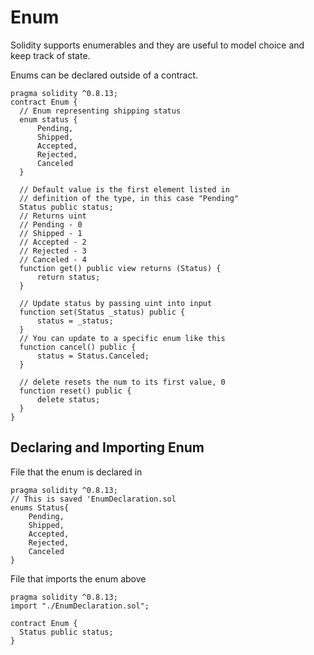 # Enum
Solidity supports enumerables and they are useful to model choice and keep track of state.

Enums can be declared outside of a contract.

```solidity 
pragma solidity ^0.8.13;
contract Enum {
  // Enum representing shipping status
  enum status {
      Pending,
      Shipped,
      Accepted,
      Rejected,
      Canceled
  }
  
  // Default value is the first element listed in 
  // definition of the type, in this case "Pending"
  Status public status;
  // Returns uint
  // Pending - 0
  // Shipped - 1
  // Accepted - 2
  // Rejected - 3
  // Canceled - 4
  function get() public view returns (Status) {
      return status;
  }
  
  // Update status by passing uint into input
  function set(Status _status) public {
      status = _status;
  }
  // You can update to a specific enum like this
  function cancel() public {
      status = Status.Canceled;
  }
  
  // delete resets the num to its first value, 0
  function reset() public {
      delete status;  
  }
}
```
## Declaring and Importing Enum
File that the enum is declared in 

```solidity
pragma solidity ^0.8.13;
// This is saved 'EnumDeclaration.sol
enums Status{
    Pending,
    Shipped,
    Accepted,
    Rejected,
    Canceled
}
```

File that imports the enum above

```solidity
pragma solidity ^0.8.13;
import "./EnumDeclaration.sol";

contract Enum {
  Status public status;
}
```

